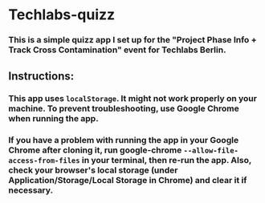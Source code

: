 # Techlabs-quizz
### This is a simple quizz app I set up for the **"Project Phase Info + Track Cross Contamination"** event for Techlabs Berlin.


## Instructions:
### This app uses `localStorage`. It might not work properly on your machine. To prevent troubleshooting, use Google Chrome when running the app.

### If you have a problem with running the app in your Google Chrome after cloning it, run google-chrome `--allow-file-access-from-files` in your terminal, then re-run the app. Also, check your browser's local storage (under **Application/Storage/Local Storage** in Chrome) and clear it if necessary.
